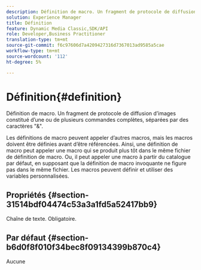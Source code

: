```yaml
---
description: Définition de macro. Un fragment de protocole de diffusion d’images constitué d’une ou de plusieurs commandes complètes, séparées par des caractères "&".
solution: Experience Manager
title: Définition
feature: Dynamic Media Classic,SDK/API
role: Developer,Business Practitioner
translation-type: tm+mt
source-git-commit: f6c97606d7a4209427316d7367013ad9585a5cae
workflow-type: tm+mt
source-wordcount: '112'
ht-degree: 5%

---
```



# Définition{#definition}

Définition de macro. Un fragment de protocole de diffusion d’images constitué d’une ou de plusieurs commandes complètes, séparées par des caractères &quot;&amp;&quot;.

Les définitions de macro peuvent appeler d’autres macros, mais les macros doivent être définies avant d’être référencées. Ainsi, une définition de macro peut appeler une macro qui se produit plus tôt dans le même fichier de définition de macro. Ou, il peut appeler une macro à partir du catalogue par défaut, en supposant que la définition de macro invoquante ne figure pas dans le même fichier. Les macros peuvent définir et utiliser des variables personnalisées.

## Propriétés {#section-31514bdf04474c53a3a1fd5a52417bb9}

Chaîne de texte. Obligatoire.

## Par défaut {#section-b6d0f8f010f34bec8f09134399b870c4}

Aucune
